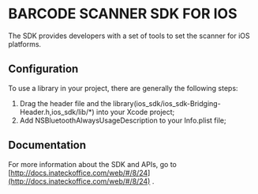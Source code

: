 # BARCODE SCANNER SDK FOR IOS
The SDK provides developers with a set of tools to set the scanner for iOS platforms.

## Configuration
To use a library in your project, there are generally the following steps:
1. Drag the header file and the library(ios_sdk/ios_sdk-Bridging-Header.h,ios_sdk/lib/*) into your Xcode project;
2. Add NSBluetoothAlwaysUsageDescription to your Info.plist file;

## Documentation
For more information about the SDK and APIs, go to [http://docs.inateckoffice.com/web/#/8/24](http://docs.inateckoffice.com/web/#/8/24) .
